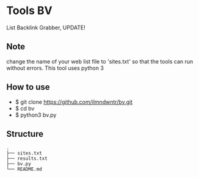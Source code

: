 # Tools BV
List Backlink Grabber, UPDATE!

## Note 
change the name of your web list file to 'sites.txt' so that the tools can run without errors.
This tool uses python 3

## How to use
* $ git clone https://github.com/ilmndwntr/bv.git
* $ cd bv
* $ python3 bv.py

## Structure
    .   
    ├── sites.txt
    ├── results.txt
    ├── bv.py
    └── README.md
